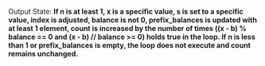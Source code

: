 Output State: **If n is at least 1, x is a specific value, s is set to a specific value, index is adjusted, balance is not 0, prefix_balances is updated with at least 1 element, count is increased by the number of times ((x - b) % balance == 0 and (x - b) // balance >= 0) holds true in the loop. If n is less than 1 or prefix_balances is empty, the loop does not execute and count remains unchanged.**